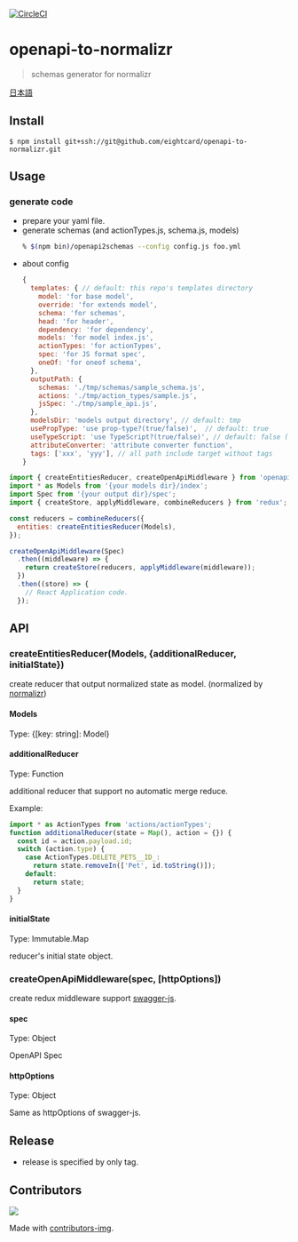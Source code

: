 [![CircleCI](https://circleci.com/gh/eightcard/openapi-to-normalizr.svg?style=svg)](https://circleci.com/gh/eightcard/openapi-to-normalizr)

# openapi-to-normalizr

> schemas generator for normalizr

[日本語](README.ja.md)

## Install

```
$ npm install git+ssh://git@github.com/eightcard/openapi-to-normalizr.git
```

## Usage

### generate code

- prepare your yaml file.
- generate schemas (and actionTypes.js, schema.js, models)
  ```bash
  % $(npm bin)/openapi2schemas --config config.js foo.yml
  ```
- about config
  ```js
  {
    templates: { // default: this repo's templates directory
      model: 'for base model',
      override: 'for extends model',
      schema: 'for schemas',
      head: 'for header',
      dependency: 'for dependency',
      models: 'for model index.js',
      actionTypes: 'for actionTypes',
      spec: 'for JS format spec',
      oneOf: 'for oneof schema',
    },
    outputPath: {
      schemas: './tmp/schemas/sample_schema.js',
      actions: './tmp/action_types/sample.js',
      jsSpec: './tmp/sample_api.js',
    },
    modelsDir: 'models output directory', // default: tmp
    usePropType: 'use prop-type?(true/false)',  // default: true
    useTypeScript: 'use TypeScript?(true/false)', // default: false (experiment)
    attributeConverter: 'attribute converter function',
    tags: ['xxx', 'yyy'], // all path include target without tags
  }
  ```

```js
import { createEntitiesReducer, createOpenApiMiddleware } from 'openapi-to-normalizr';
import * as Models from '{your models dir}/index';
import Spec from '{your output dir}/spec';
import { createStore, applyMiddleware, combineReducers } from 'redux';

const reducers = combineReducers({
  entities: createEntitiesReducer(Models),
});

createOpenApiMiddleware(Spec)
  .then((middleware) => {
    return createStore(reducers, applyMiddleware(middleware));
  })
  .then((store) => {
    // React Application code.
  });
```

## API

### createEntitiesReducer(Models, {additionalReducer, initialState})

create reducer that output normalized state as model. (normalized by [normalizr](https://github.com/paularmstrong/normalizr))

#### Models

Type: {[key: string]: Model}

#### additionalReducer

Type: Function

additional reducer that support no automatic merge reduce.

Example:

```js
import * as ActionTypes from 'actions/actionTypes';
function additionalReducer(state = Map(), action = {}) {
  const id = action.payload.id;
  switch (action.type) {
    case ActionTypes.DELETE_PETS__ID_:
      return state.removeIn(['Pet', id.toString()]);
    default:
      return state;
  }
}
```

#### initialState

Type: Immutable.Map

reducer's initial state object.

### createOpenApiMiddleware(spec, [httpOptions])

create redux middleware support [swagger-js](https://github.com/swagger-api/swagger-js).

#### spec

Type: Object

OpenAPI Spec

#### httpOptions

Type: Object

Same as httpOptions of swagger-js.

## Release

- release is specified by only tag.

## Contributors

<a href="https://github.com/eightcard/openapi-to-normalizr/graphs/contributors">
  <img src="https://contributors-img.firebaseapp.com/image?repo=eightcard/openapi-to-normalizr" />
</a>

Made with [contributors-img](https://contributors-img.firebaseapp.com).
